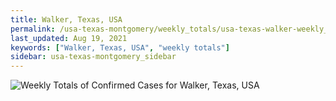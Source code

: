```yaml
---
title: Walker, Texas, USA
permalink: /usa-texas-montgomery/weekly_totals/usa-texas-walker-weekly_totals.html
last_updated: Aug 19, 2021
keywords: ["Walker, Texas, USA", "weekly totals"]
sidebar: usa-texas-montgomery_sidebar
---
```


![Weekly Totals of Confirmed Cases for Walker, Texas, USA](/covid_tracker/images/graphs/usa-texas-walker-weekly_totals_graph.png)
